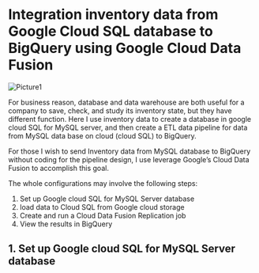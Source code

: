 # Integration inventory data from Google Cloud SQL database to BigQuery using Google Cloud Data Fusion

![Picture1](https://user-images.githubusercontent.com/98153604/151009547-dbd113f8-968a-4ac2-9112-b16a2d69cc19.png)

For business reason, database and data warehouse are both useful for a company to save, check, and study its inventory state, but they have different function. Here I use inventory data to create a database in google cloud SQL for MySQL server, and then create a ETL data pipeline for data from MySQL data base on cloud (cloud SQL) to BigQuery.

For those I wish to send Inventory data from MySQL database to BigQuery without coding for the pipeline design, I use leverage Google’s Cloud Data Fusion to accomplish this goal. 

The whole configurations may involve the following steps:

1. Set up Google cloud SQL for MySQL Server database
2. load data to Cloud SQL from Google cloud storage
3. Create and run a Cloud Data Fusion Replication job
4. View the results in BigQuery

## 1. Set up Google cloud SQL for MySQL Server database
